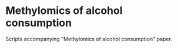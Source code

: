 # Methylomics of alcohol consumption
Scripts accompanying "Methylomics of alcohol consumption" paper.

